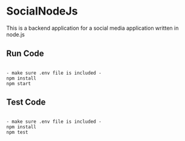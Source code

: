 # SocialNodeJs
This is a backend application for a social media application written in node.js


## Run Code
<pre><code>
- make sure .env file is included - 
npm install
npm start
</code></pre>


## Test Code
<pre><code>
- make sure .env file is included - 
npm install
npm test
</code></pre>